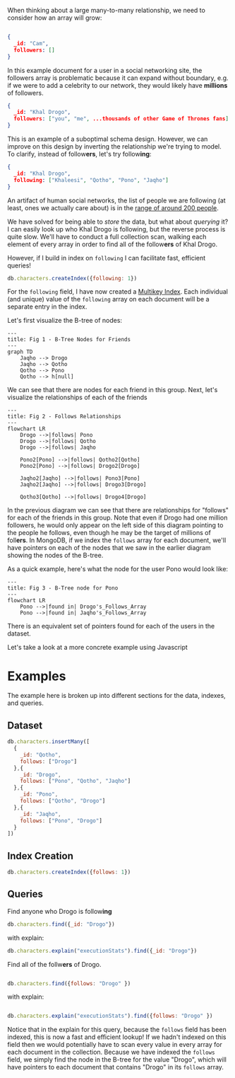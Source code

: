 When thinking about a large many-to-many relationship, we need to consider how an array will grow:

```json

{
  _id: "Cam",
  followers: []
}

```

In this example document for a user in a social networking site, the followers array is problematic because it can expand without boundary, e.g. if we were to add a celebrity to our network, they would likely have **millions** of followers.

```json
{
  _id: "Khal Drogo",
  followers: ["you", "me", ...thousands of other Game of Thrones fans]
}

```

This is an example of a suboptimal schema design. However, we can improve on this design by inverting the relationship we're trying to model. To clarify, instead of follow**ers**, let's try follow**ing**:


```json
{
  _id: "Khal Drogo",
  following: ["Khaleesi", "Qotho", "Pono", "Jaqho"]
}

```

An artifact of human social networks, the list of people we are following (at least, ones we actually care about) is in the [range of around 200 people](https://en.wikipedia.org/wiki/Dunbar's_number).

We have solved for being able to _store_ the data, but what about _querying_ it? I can easily look up who Khal Drogo is following, but the reverse process is quite slow. We'll have to conduct a full collection scan, walking each element of every array in order to find all of the follow**ers** of Khal Drogo. 

However, if I build in index on `following` I can facilitate fast, efficient queries!

```js
db.characters.createIndex({following: 1})
```

For the `following` field, I have now created a [Multikey Index](https://www.mongodb.com/docs/manual/core/indexes/index-types/index-multikey/). Each individual (and unique) value of the `following` array on each document will be a separate entry in the index.

Let's first visualize the B-tree of nodes:

```mermaid
---
title: Fig 1 - B-Tree Nodes for Friends
---
graph TD
    Jaqho --> Drogo
    Jaqho --> Qotho
    Qotho --> Pono
    Qotho --> h[null]
```

We can see that there are nodes for each friend in this group. Next, let's visualize the relationships of each of the friends

```mermaid
---
title: Fig 2 - Follows Relationships
---
flowchart LR
    Drogo -->|follows| Pono
    Drogo -->|follows| Qotho
    Drogo -->|follows| Jaqho

    Pono2[Pono] -->|follows| Qotho2[Qotho]
    Pono2[Pono] -->|follows| Drogo2[Drogo]

    Jaqho2[Jaqho] -->|follows| Pono3[Pono]
    Jaqho2[Jaqho] -->|follows| Drogo3[Drogo]

    Qotho3[Qotho] -->|follows| Drogo4[Drogo]
```

In the previous diagram we can see that there are relationships for "follows" for each of the friends in this group. Note that even if Drogo had one million followers, he would only appear on the left side of this diagram pointing to the people he follows, even though he may be the target of millions of foll**ers**. In MongoDB, if we index the `follows` array for each document, we'll have pointers on each of the nodes that we saw in the earlier diagram showing the nodes of the B-tree. 

As a quick example, here's what the node for the user Pono would look like:

```mermaid
---
title: Fig 3 - B-Tree node for Pono
---
flowchart LR
    Pono -->|found in| Drogo's_Follows_Array
    Pono -->|found in| Jaqho's_Follows_Array
```

There is an equivalent set of pointers found for each of the users in the dataset. 

Let's take a look at a more concrete example using Javascript

# Examples

The example here is broken up into different sections for the data, indexes, and queries.

## Dataset

```js
db.characters.insertMany([
  {
    _id: "Qotho",
    follows: ["Drogo"]
  },{
    _id: "Drogo",
    follows: ["Pono", "Qotho", "Jaqho"]
  },{
    _id: "Pono",
    follows: ["Qotho", "Drogo"]
  },{
    _id: "Jaqho",
    follows: ["Pono", "Drogo"]
  }
])
```

## Index Creation

```js
db.characters.createIndex({follows: 1})
```

## Queries

Find anyone who Drogo is follow**ing**
```js
db.characters.find({_id: "Drogo"})
```

with explain:

```js
db.characters.explain("executionStats").find({_id: "Drogo"})
```

Find all of the follw**ers** of Drogo.
```js

db.characters.find({follows: "Drogo" })

```
with explain: 

```js

db.characters.explain("executionStats").find({follows: "Drogo" })

```

Notice that in the explain for this query, because the `follows` field has been indexed, this is now a fast and efficient lookup! If we hadn't indexed on this field then we would potentially have to scan every value in every array for each document in the collection. Because we have indexed the `follows` field, we simply find the node in the B-tree for the value "Drogo", which will have pointers to each document that contains "Drogo" in its `follows` array.
